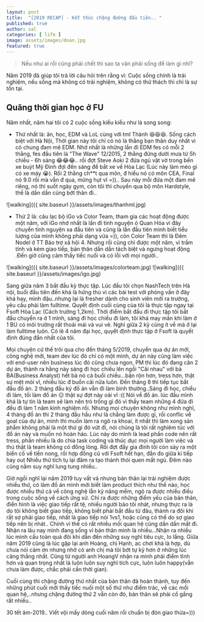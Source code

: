 ```yaml
---
layout: post
title:  "[2019 RECAP] - Kết thúc chặng đường đầu tiên.. "
published: true
author: sal
categories: [ life ]
image: assets/images/doan.jpg
featured: true
---
```

> Nếu như ai rồi cũng phải chết thì sao ta vãn phải sống để làm gì nhỉ?

Năm 2019 đã giúp tôi trả lời câu hỏi trên rằng vì: Cuộc sống chính là trải nghiệm, nếu sống mà không có trải nghiệm, không có thử thách thì chỉ là sự tồn tại.

## Quãng thời gian học ở FU

Năm nhất, năm hai tôi có 2 cuộc sống kiểu kiểu như là song song:

+ Thứ nhất là: ăn, học, EDM và LoL cùng với tml Thành :laughing::laughing::laughing:. Sống cách biệt với Hà Nội, Thời gian này tôi chỉ có nó là thằng bạn thân duy nhất vì có chung đam mê EDM. Nhớ nhất là những lần đi EDM fes có mỗi 2 thằng, fes đầu tiên là "The Wave" 12/2015, 2 thằng đứng dưới mưa từ 5h chiều - 6h sáng :joy::joy::joy:.. rồi đợt Steve Aoki 2 đứa ngủ vật vờ trong bến xe buýt Mỹ Đình đợi đến sáng để bắt xe về Hòa Lạc (Lúc này làm méo gì có xe máy :sob:). Rồi 2 thằng ch**t qua môn, đ hiểu nó có môn CEA, Final nó 9.0 rồi mà vẫn đ qua, mừng hụt vl =)).. Sau này mỗi đứa một đam mê riêng, nó thì suốt ngày gym, còn tôi thì chuyển qua bộ môn Hardstyle, thế là dần dần cũng bớt thân đi..

![walking]({{ site.baseurl }}/assets/images/thanhml.jpg)

+ Thứ 2 là: câu lạc bộ iGo và Color Team, tham gia các hoạt động được một năm, với iGo nhớ nhất là lần đi tình nguyện ỏ Quan Hóa vì đây chuyến tình nguyện xa đầu tiên và cũng là lần đầu tiên mình biết tiểu lượng của mình không phải dạng vừa =)), còn Color Team thì là Đêm Nodel ở TT Bảo trợ xã hội 4. Nhưng rồi cũng chỉ được một năm, vì trầm tính và kém giao tiếp, bản thân dần dần tách biệt và ngưng hoạt động .Đến giờ cũng cảm thấy tiếc nuối và có lỗi với mọi người..

![walking]({{ site.baseurl }}/assets/images/colorteam.jpg)
![walking]({{ site.baseurl }}/assets/images/igo.jpg)

Sang giữa năm 3 bắt đầu kỳ thực tập. Lúc đầu tôi chọn NashTech trên Hà nội, buổi đầu tiên đến khá là hứng thú vì các bài test với phỏng vấn ở đây khá hay, mình đậu..nhưng lại là fresher dành cho sinh viên mới ra trường, yêu cầu phải làm fulltime. Quyết định cuối cùng của tôi là thực tập ngay tại Fsoft Hòa Lạc (Cách trường 1,2km). Thời điểm bắt đầu đi thực tập tôi bắt đầu chuyển ra ở 1 mình, sáng đi học chiều đi làm, tôi khá may mắn khi làm ở 1 BU có môi trường rất thoải mái và vui vẻ. Nghỉ giữa 2 kỳ cũng ít về mà ở lại làm fulltime luôn. Có lẽ 4 năm đại học, quyết định thực tập ở Fsoft là quyết định đúng đắn nhất của tôi.

Mọi chuyện cứ thế trôi qua cho đến tháng 5/2019, chuyển qua dự án mới, công nghệ mới, team dev lúc đó chỉ có một mình, dự án này cũng làm việc với end-user nên business lúc đó cũng chưa ngon, PM thì lúc đó đang cân 2 dự án, thành ra hằng này sáng đi học chiều lên ngồi "Cãi nhau" với bà BA(Business Analyst) hết bà nó cả buổi chiều...bận rộn hơn, tress hơn, thật sự mệt mỏi vl, nhiều lúc đ buồn cãi nữa luôn. 
Đến tháng 8 thì tiếp tục bắt đầu đồ án. 2 tháng đầu kỳ đồ án vẫn đi làm bình thường..Sáng đi học, chiều đi làm, tối làm đồ án :expressionless: thật sự đợt này oải vl :((
Nói về đồ án. lúc đầu mình khá là tự tin là team sẽ làm nên trò trống gì đó vì thấy team những 4 đứa đi đều đi làm 1 năm kinh nghiệm rồi. Nhưng mọi chuyện không như mình nghĩ, 4 tháng đồ án thì 2 tháng đầu hầu như là chẳng làm được gì, rồi conflic về goal của dự án, mình thì muốn làm ra ngô ra khoai, ít nhất thì làm xong sản phẩm không phải là một thứ gì đó vứt đi, nói chúng là tôi rất nghiêm túc với đồ án này và muốn nó hoàn hảo. Lúc này do mình là lead phần code nên rất tress, phần nhiều là do chia task coding và thúc dục mọi người làm việc và thú thật là team không có đồng lòng. 
Rồi đợt đấy gia đình tôi còn sảy ra một biến cố về tiền nong, rồi hợp đồng cũ với Fsoft hết hạn, đắn đo giữa kí tiếp hay out
Nhiều thứ tích tụ lại đâm ra tạo thành thói quen mất ngủ. Đêm nào cũng nằm suy nghĩ lung tung nhiều..

Giờ ngồi nghĩ lại năm 2019 tuy vất vả nhưng bản thân lại trải nghiệm được nhiều thứ, có làm đồ án mình mới biết làm product thích như thế nào, học được nhiều thứ cả về công nghệ lẫn kỹ năng mềm, ngộ ra được nhiều điều trong cuộc sống về cách ứng xử. Chỉ ra được những điểm yếu của bản thân, điển hình là việc giao tiếp rất tệ, nhiều người bảo tôi nhát, nhưng thực ra là do tôi không biết giao tiếp, không biết phải bắt đầu từ đâu, thành ra đôi khi rất sợ phải giao tiếp, nhất là giao tiếp nói 1vs1, hoặc cũng có thể do sợ giao tiếp nên bị nhát.. Chính vì thế có rất nhiều mối quan hệ cũng dần dần mất đi. Nhận ra lâu nay mình đang sống vì bản thân mình là nhiều...Nhận ra nhiều lúc mình cầu toàn quá đôi khi dẫn đến những suy nghĩ tiêu cực, lo lắng. Giữa năm 2019 cũng là lúc gặp lại anh Hoàng, chị Hạnh, ac chơi khá là hợp, dù chưa nói cảm ơn nhưng nhờ có anh chị mà tôi bớt tự kỷ hơn ở những lúc căng thẳng nhất. Cũng từ người anh HoangV nhận ra mình phải điểm tĩnh hơn và quan trọng nhất là luôn luôn suy nghĩ tích cực, luôn luôn happy(vẫn chưa làm được, chắc phải cần thời gian).

Cuối cùng thì chặng đường thứ nhất của bản thân đã hoàn thành, tuy đến những phút cuối mới thấy tiếc nuối một số thứ như điểm trác, về các mối quan hệ,..nhưng chặng đường thứ 2 vẫn còn đó, bản thân sẽ phải cố gắng rất nhiều..

30 tết âm-2019..
Viết vội mấy dòng cuối năm rồi chuẩn bị đón giao thừa=))) 